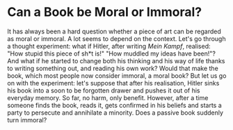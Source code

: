 Can a Book be Moral or Immoral?
===============================

It has always been a hard question whether a piece of art can be regarded as moral or immoral. A lot seems to depend on 
the context. Let's go through a thought experiment: what if Hitler, after writing _Mein Kampf_, realised:
"How stupid this piece of sh*t is!" "How muddled my ideas have been!"? And what if he started to
change both his thinking and his way of life thanks to writing something out, and reading his own work? Would
that make the book, which most people now consider immoral, a moral book? But let us go on with
the experiment: let's suppose that after his realisation, Hitler sinks his book into a soon to be 
forgotten drawer and pushes it out of his everyday memory. So far, no harm, only benefit. However,
after a time someone finds the book, reads it, gets confirmed in his beliefs and starts a
party to persecute and annihilate a minority. Does a passive book suddenly turn immoral?
